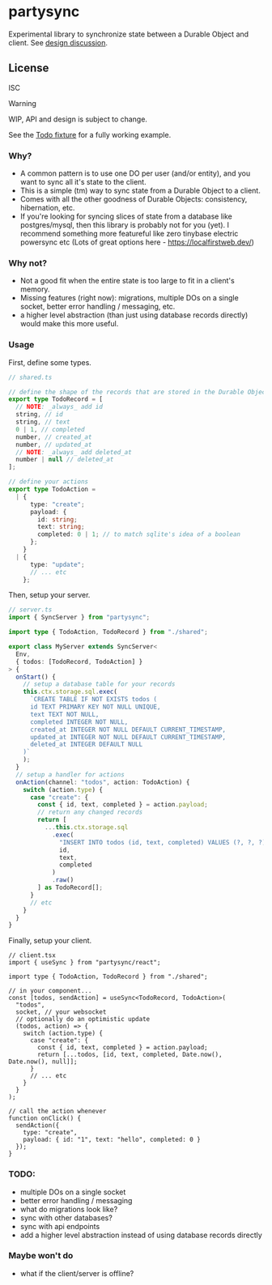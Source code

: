 # partysync

Experimental library to synchronize state between a Durable Object and client. See [design discussion](https://github.com/threepointone/partyserver/issues/147).

## License

ISC

> [!WARNING]
> WIP, API and design is subject to change.

See the [Todo fixture](/fixtures/todo-sync/) for a fully working example.

### Why?

- A common pattern is to use one DO per user (and/or entity), and you want to sync all it's state to the client.
- This is a simple (tm) way to sync state from a Durable Object to a client.
- Comes with all the other goodness of Durable Objects: consistency, hibernation, etc.
- If you're looking for syncing slices of state from a database like postgres/mysql, then this library is probably not for you (yet). I recommend something more featureful like zero tinybase electric powersync etc (Lots of great options here - https://localfirstweb.dev/)

### Why not?

- Not a good fit when the entire state is too large to fit in a client's memory.
- Missing features (right now): migrations, multiple DOs on a single socket, better error handling / messaging, etc.
- a higher level abstraction (than just using database records directly) would make this more useful.

### Usage

First, define some types.

```ts
// shared.ts

// define the shape of the records that are stored in the Durable Object database
export type TodoRecord = [
  // NOTE: _always_ add id
  string, // id
  string, // text
  0 | 1, // completed
  number, // created_at
  number, // updated_at
  // NOTE: _always_ add deleted_at
  number | null // deleted_at
];

// define your actions
export type TodoAction =
  | {
      type: "create";
      payload: {
        id: string;
        text: string;
        completed: 0 | 1; // to match sqlite's idea of a boolean
      };
    }
  | {
      type: "update";
      // ... etc
    };
```

Then, setup your server.

```ts
// server.ts
import { SyncServer } from "partysync";

import type { TodoAction, TodoRecord } from "./shared";

export class MyServer extends SyncServer<
  Env,
  { todos: [TodoRecord, TodoAction] }
> {
  onStart() {
    // setup a database table for your records
    this.ctx.storage.sql.exec(
      `CREATE TABLE IF NOT EXISTS todos (
      id TEXT PRIMARY KEY NOT NULL UNIQUE, 
      text TEXT NOT NULL, 
      completed INTEGER NOT NULL, 
      created_at INTEGER NOT NULL DEFAULT CURRENT_TIMESTAMP, 
      updated_at INTEGER NOT NULL DEFAULT CURRENT_TIMESTAMP,
      deleted_at INTEGER DEFAULT NULL
    )`
    );
  }
  // setup a handler for actions
  onAction(channel: "todos", action: TodoAction) {
    switch (action.type) {
      case "create": {
        const { id, text, completed } = action.payload;
        // return any changed records
        return [
          ...this.ctx.storage.sql
            .exec(
              "INSERT INTO todos (id, text, completed) VALUES (?, ?, ?) RETURNING *",
              id,
              text,
              completed
            )
            .raw()
        ] as TodoRecord[];
      }
      // etc
    }
  }
}
```

Finally, setup your client.

```tsx
// client.tsx
import { useSync } from "partysync/react";

import type { TodoAction, TodoRecord } from "./shared";

// in your component...
const [todos, sendAction] = useSync<TodoRecord, TodoAction>(
  "todos",
  socket, // your websocket
  // optionally do an optimistic update
  (todos, action) => {
    switch (action.type) {
      case "create": {
        const { id, text, completed } = action.payload;
        return [...todos, [id, text, completed, Date.now(), Date.now(), null]];
      }
      // ... etc
    }
  }
);

// call the action whenever
function onClick() {
  sendAction({
    type: "create",
    payload: { id: "1", text: "hello", completed: 0 }
  });
}
```

### TODO:

- multiple DOs on a single socket
- better error handling / messaging
- what do migrations look like?
- sync with other databases?
- sync with api endpoints
- add a higher level abstraction instead of using database records directly

### Maybe won't do

- what if the client/server is offline?
